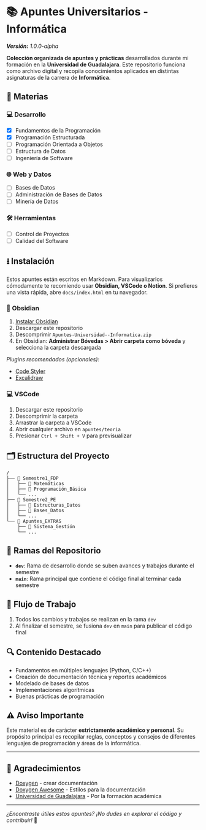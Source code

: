 # 📚 Apuntes Universitarios - Informática

_**Versión:** 1.0.0-alpha_

**Colección organizada de apuntes y prácticas** desarrollados durante mi formación en la **Universidad de Guadalajara**. Este repositorio funciona como archivo digital y recopila conocimientos aplicados en distintas asignaturas de la carrera de **Informática**.

## 📖 Materias

### 💻 Desarrollo
- [x] Fundamentos de la Programación
- [x] Programación Estructurada
- [ ] Programación Orientada a Objetos
- [ ] Estructura de Datos
- [ ] Ingeniería de Software

### 🌐 Web y Datos
- [ ] Bases de Datos
- [ ] Administración de Bases de Datos
- [ ] Minería de Datos

### 🛠️ Herramientas
- [ ] Control de Proyectos
- [ ] Calidad del Software

## ⭳ Instalación

Estos apuntes están escritos en Markdown. Para visualizarlos cómodamente te recomiendo usar **Obsidian, VSCode o Notion**. Si prefieres una vista rápida, abre `docs/index.html` en tu navegador.

### 📱 Obsidian
1. [Instalar Obsidian](https://obsidian.md/download)
2. Descargar este repositorio
3. Descomprimir `Apuntes-Universidad--Informatica.zip`
4. En Obsidian: **Administrar Bóvedas > Abrir carpeta como bóveda** y selecciona la carpeta descargada

*Plugins recomendados (opcionales):*
- [Code Styler](obsidian://show-plugin?id=code-styler)
- [Excalidraw](obsidian://show-plugin?id=obsidian-excalidraw-plugin)

### 💻 VSCode
1. Descargar este repositorio
2. Descomprimir la carpeta
3. Arrastrar la carpeta a VSCode
4. Abrir cualquier archivo en `apuntes/teoria`
5. Presionar `Ctrl + Shift + V` para previsualizar

## 🗂️ Estructura del Proyecto

```
/
├── 📂 Semestre1_FDP
│   ├── 📂 Matemáticas
│   ├── 📂 Programación_Básica
│   └── ...
├── 📂 Semestre2_PE
│   ├── 📂 Estructuras_Datos
│   ├── 📂 Bases_Datos
│   └── ...
└── 📂 Apuntes_EXTRAS
    ├── 📂 Sistema_Gestión
    └── ...
```

## 🌲 Ramas del Repositorio

- **`dev`**: Rama de desarrollo donde se suben avances y trabajos durante el semestre
- **`main`**: Rama principal que contiene el código final al terminar cada semestre

## 🌊 Flujo de Trabajo

1. Todos los cambios y trabajos se realizan en la rama `dev`
2. Al finalizar el semestre, se fusiona `dev` en `main` para publicar el código final

## 🔍 Contenido Destacado

- Fundamentos en múltiples lenguajes (Python, C/C++)
- Creación de documentación técnica y reportes académicos
- Modelado de bases de datos
- Implementaciones algorítmicas
- Buenas prácticas de programación

## ⚠️ Aviso Importante

Este material es de carácter **estrictamente académico y personal**. Su propósito principal es recopilar reglas, conceptos y consejos de diferentes lenguajes de programación y áreas de la informática.

---
## 🙏 Agradecimientos

- [Doxygen](https://www.doxygen.nl/manual/grouping.html#memgroup) - crear documentación
- [Doxygen Awesome](https://jothepro.github.io/doxygen-awesome-css/) - Estilos para la documentación
- [Universidad de Guadalajara](https://www.udg.mx/es) - Por la formación académica

---

*¿Encontraste útiles estos apuntes? ¡No dudes en explorar el código y contribuir!* 🚀